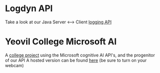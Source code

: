 # Logdyn API

Take a look at our Java Server <--> Client [logging API](api.logdyn.com)

# Yeovil College Microsoft AI

A [college project](ymca.logdyn.com) using the Microsoft cognitive AI API's, and the progenitor of our API
A hosted version can be found [here](https://mattihew.servehttp.com/ymca/) (be sure to turn on your webcam)
